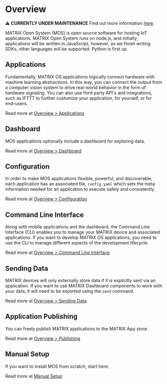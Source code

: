 # Overview

⚠️ **CURRENTLY UNDER MAINTENANCE** Find out more information [here](../index.md).

MATRIX Open System (MOS) is open source software for hosting IoT applications. MATRIX Open System runs on node.js, and initially, applications will be written in JavaScript, however, as we finish writing SDKs, other languages will be supported. Python is first up.

## Applications

Fundamentally, MATRIX OS applications logically connect hardware with machine learning abstractions. In this way, you can connect the output from a computer vision system to drive real-world behavior in the form of hardware signaling. You can also use third party API's and integrations, such as IFTTT to further customize your application, for yourself, or for end-users.

Read more at [Overview > Applications](applications.md)

## Dashboard

MOS applications optionally include a dashboard for exploring data.

Read more at [Overview > Dashboard](dashboard.md)

## Configuration
In order to make MOS applications flexible, powerful, and discoverable, each application has an associated file, `config.yaml` which sets the meta information needed for an application to execute safely and consistently.

Read more at [Overview > Configuration](configuration.md)

## Command Line Interface
Along with mobile applications and the dashboard, the Command Line Interface (CLI) enables you to manage your MATRIX device and associated applications. If you want to develop MATRIX OS applications, you need to use the CLI to manage different aspects of the development lifecycle. 

Read more at [Overview > Command Line Interface](cli.md)

## Sending Data

MATRIX devices will only externally store data if it is explicitly sent via an application. If you want to use MATRIX Dashboard components to work with your data, it will need to be exported using the `send` command.

Read more at [Overview > Sending Data](data.md)

## Application Publishing

You can freely publish MATRIX applications to the MATRIX App store. 

Read more at [Overview > Publishing](publishing.md)

## Manual Setup

If you want to install MOS from scratch, start here.

Read more at [Manual Setup](manual-setup.md)
